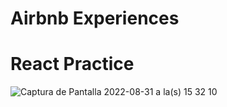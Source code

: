 # Airbnb Experiences

# React Practice

![Captura de Pantalla 2022-08-31 a la(s) 15 32 10](https://user-images.githubusercontent.com/77374408/187753397-3dc5ecdf-c3e4-44bf-9acf-244b0cdbf98f.png)
